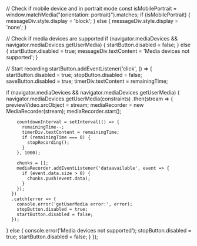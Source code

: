 // Check if mobile device and in portrait mode
const isMobilePortrait = window.matchMedia("(orientation: portrait)").matches;
if (isMobilePortrait) {
  messageDiv.style.display = 'block';
} else {
  messageDiv.style.display = 'none';
}

// Check if media devices are supported
if (navigator.mediaDevices && navigator.mediaDevices.getUserMedia) {
  startButton.disabled = false;
} else {
  startButton.disabled = true;
  messageDiv.textContent = 'Media devices not supported';
}

// Start recording
startButton.addEventListener('click', () => {
  startButton.disabled = true;
  stopButton.disabled = false;
  saveButton.disabled = true;
  timerDiv.textContent = remainingTime;

  if (navigator.mediaDevices && navigator.mediaDevices.getUserMedia) {
    navigator.mediaDevices.getUserMedia(constraints)
      .then(stream => {
        previewVideo.srcObject = stream;
        mediaRecorder = new MediaRecorder(stream);
        mediaRecorder.start();

        countdownInterval = setInterval(() => {
          remainingTime--;
          timerDiv.textContent = remainingTime;
          if (remainingTime === 0) {
            stopRecording();
          }
        }, 1000);

        chunks = [];
        mediaRecorder.addEventListener('dataavailable', event => {
          if (event.data.size > 0) {
            chunks.push(event.data);
          }
        });
      })
      .catch(error => {
        console.error('getUserMedia error:', error);
        stopButton.disabled = true;
        startButton.disabled = false;
      });
  } else {
    console.error('Media devices not supported');
    stopButton.disabled = true;
    startButton.disabled = false;
  }
});
